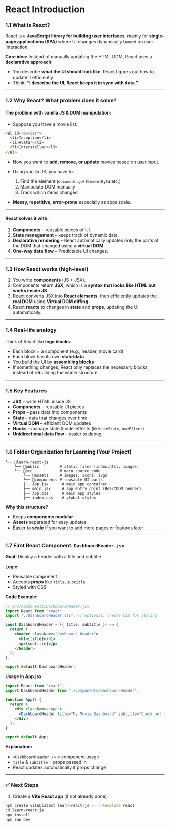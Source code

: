 # **React Introduction**

### **1.1 What is React?**

React is a **JavaScript library for building user interfaces**, mainly for **single-page applications (SPA)** where UI changes dynamically based on user interaction.

**Core idea:**
Instead of manually updating the HTML DOM, React uses a **declarative approach**:

* You describe **what the UI should look like**, React figures out how to update it efficiently.
* Think: **“I describe the UI, React keeps it in sync with data.”**

---

### **1.2 Why React? What problem does it solve?**

#### **The problem with vanilla JS & DOM manipulation:**

* Suppose you have a movie list:

```html
<ul id="movies">
  <li>Inception</li>
  <li>Avatar</li>
  <li>Interstellar</li>
</ul>
```

* Now you want to **add, remove, or update** movies based on user input.
* Using vanilla JS, you have to:

  1. Find the element (`document.getElementById` etc.)
  2. Manipulate DOM manually
  3. Track which items changed
* **Messy, repetitive, error-prone** especially as apps scale.

---

#### **React solves it with:**

1. **Components** – reusable pieces of UI.
2. **State management** – keeps track of dynamic data.
3. **Declarative rendering** – React automatically updates only the parts of the DOM that changed using a **virtual DOM**.
4. **One-way data flow** – Predictable UI changes.

---

### **1.3 How React works (high-level)**

1. You write **components** (JS + JSX).
2. Components return **JSX**, which is a **syntax that looks like HTML but works inside JS**.
3. React converts JSX into **React elements**, then efficiently updates the **real DOM** using **Virtual DOM diffing**.
4. React **reacts** to changes in **state** and **props**, updating the UI automatically.

---

### **1.4 Real-life analogy**

Think of React like **lego blocks**:

* Each block = a component (e.g., header, movie card)
* Each block has its own **state/data**
* You build the UI by **assembling blocks**
* If something changes, React only replaces the necessary blocks, instead of rebuilding the whole structure.

---

### **1.5 Key Features**

* **JSX** – write HTML inside JS
* **Components** – reusable UI pieces
* **Props** – pass data into components
* **State** – data that changes over time
* **Virtual DOM** – efficient DOM updates
* **Hooks** – manage state & side-effects (like `useState`, `useEffect`)
* **Unidirectional data flow** – easier to debug

---

### **1.6 Folder Organization for Learning (Your Project)**

```
└── 📁learn-react-js
    └── 📁public         # static files (index.html, images)
    └── 📁src            # main source code
        └── 📁assets     # images, icons, svgs
        └── 📁components # reusable UI parts
        ├── App.jsx      # main app container
        ├── main.jsx     # app entry point (ReactDOM render)
        ├── App.css      # main app styles
        ├── index.css    # global styles
```

**Why this structure?**

* Keeps **components modular**
* **Assets** separated for easy updates
* Easier to **scale** if you want to add more pages or features later

---

### **1.7 First React Component: `DashboardHeader.jsx`**

**Goal:** Display a header with a title and subtitle.

**Logic:**

* Reusable component
* Accepts **props** like `title`, `subtitle`
* Styled with CSS

**Code Example:**

```jsx
// src/components/DashboardHeader.jsx
import React from "react";
import "./DashboardHeader.css"; // optional: create CSS for styling

const DashboardHeader = ({ title, subtitle }) => {
  return (
    <header className="dashboard-header">
      <h1>{title}</h1>
      <p>{subtitle}</p>
    </header>
  );
};

export default DashboardHeader;
```

**Usage in App.jsx:**

```jsx
import React from "react";
import DashboardHeader from "./components/DashboardHeader";

function App() {
  return (
    <div className="App">
      <DashboardHeader title="My Movie Dashboard" subtitle="Check out trending movies" />
    </div>
  );
}

export default App;
```

**Explanation:**

* `<DashboardHeader />` = component usage
* `title` & `subtitle` = props passed in
* React updates automatically if props change

---

### ✅ **Next Steps**

1. Create a **Vite React app** (if not already done):

```bash
npm create vite@latest learn-react-js -- --template react
cd learn-react-js
npm install
npm run dev
```
